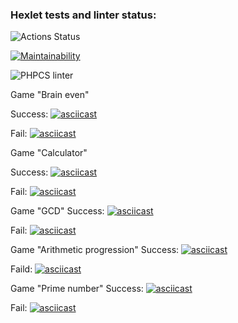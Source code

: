 ### Hexlet tests and linter status:
![Actions Status](/workflows/hexlet-check/badge.svg)

[![Maintainability](https://api.codeclimate.com/v1/badges/a99a88d28ad37a79dbf6/maintainability)](https://codeclimate.com/github/codeclimate/codeclimate/maintainability)

![PHPCS linter](https://github.com/roman-pankov/php-project-lvl1/workflows/PHPCS-Linter/badge.svg)

Game "Brain even"

Success:
[![asciicast](https://asciinema.org/a/7CIdUf0Y3K9gLZROtexObVIsX.svg)](https://asciinema.org/a/7CIdUf0Y3K9gLZROtexObVIsX)

Fail:
[![asciicast](https://asciinema.org/a/N0baTu4w9H8ILO3PIWsO0vHw4.svg)](https://asciinema.org/a/N0baTu4w9H8ILO3PIWsO0vHw4)

Game "Calculator"

Success:
[![asciicast](https://asciinema.org/a/A9OLW15h4Q3kuMaehgzvN8mPg.svg)](https://asciinema.org/a/A9OLW15h4Q3kuMaehgzvN8mPg)

Fail:
[![asciicast](https://asciinema.org/a/rVkkP9W3D8JE5a5z72Bpz6YGx.svg)](https://asciinema.org/a/rVkkP9W3D8JE5a5z72Bpz6YGx)

Game "GCD"
Success:
[![asciicast](https://asciinema.org/a/il2iHK2d2snjGOhfTUbOiZ6Oo.svg)](https://asciinema.org/a/il2iHK2d2snjGOhfTUbOiZ6Oo)

Fail:
[![asciicast](https://asciinema.org/a/6y6anUtN7hhGb6nzaQMNBPdFl.svg)](https://asciinema.org/a/6y6anUtN7hhGb6nzaQMNBPdFl)

Game "Arithmetic progression"
Success:
[![asciicast](https://asciinema.org/a/2d5fBZNoROmU4fzJ4NKkc4yXs.svg)](https://asciinema.org/a/2d5fBZNoROmU4fzJ4NKkc4yXs)

Faild:
[![asciicast](https://asciinema.org/a/PT27m2mNCZpT6F5L4q2YIrSEV.svg)](https://asciinema.org/a/PT27m2mNCZpT6F5L4q2YIrSEV)

Game "Prime number"
Success:
[![asciicast](https://asciinema.org/a/jBHcvEpC1DwPAEjdaR49xWc3a.svg)](https://asciinema.org/a/jBHcvEpC1DwPAEjdaR49xWc3a)

Fail:
[![asciicast](https://asciinema.org/a/kU1SFLIy4nc8l4sDxyB1WeSZI.svg)](https://asciinema.org/a/kU1SFLIy4nc8l4sDxyB1WeSZI)
